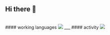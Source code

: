 ## Hi there 👋


<br>
#### working languages
<img src="https://github-readme-stats.vercel.app/api/top-langs/?username=pourkahnouji&hide_progress=false" />
___
#### activity
<img src="https://github-readme-stats.vercel.app/api?username=pourkahnouji&show_icons=true&theme=radical" />
